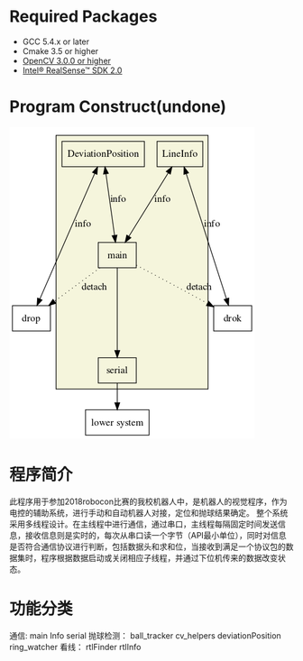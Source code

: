   
# Required Packages
  
* GCC 5.4.x or later
* Cmake 3.5 or higher
* [OpenCV 3.0.0 or higher](https://docs.opencv.org/3.4.1/d7/d9f/tutorial_linux_install.html )
* [Intel® RealSense™ SDK 2.0](https://github.com/IntelRealSense/librealsense/blob/master/doc/distribution_linux.md )
  
# Program Construct(undone)
  

![](assets/ad.png?0.990170770345475)  
# 程序简介
  
此程序用于参加2018robocon比赛的我校机器人中，是机器人的视觉程序，作为电控的辅助系统，进行手动和自动机器人对接，定位和抛球结果确定。
整个系统采用多线程设计。在主线程中进行通信，通过串口，主线程每隔固定时间发送信息，接收信息则是实时的，每次从串口读一个字节（API最小单位），同时对信息是否符合通信协议进行判断，包括数据头和求和位，当接收到满足一个协议包的数据集时，程序根据数据启动或关闭相应子线程，并通过下位机传来的数据改变状态。
  
# 功能分类
  
通信:
main Info serial 
抛球检测：
ball_tracker cv_helpers deviationPosition ring_watcher
看线：
rtlFinder rtlInfo 
  